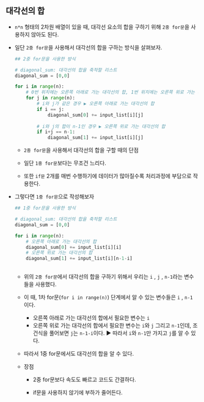 ## 대각선의 합

* `n*n` 형태의 2차원 배열이 있을 때, 대각선 요소의 합을 구하기 위해 `2중 for문`을 사용하지 않아도 된다.   

  

* 일단 `2중 for문`을 사용해서 대각선의 합을 구하는 방식을 살펴보자.

  ```python
  ## 2중 for문을 사용한 방식
  
  # diagonal_sum: 대각선의 합을 축적할 리스트
  diagonal_sum = [0,0]
  
  for i in range(n):
      # 0번 위치에는 오른쪽 아래로 가는 대각선의 합, 1번 위치에는 오른쪽 위로 가는 대각선의 합    
      for j in range(n):
          # i와 j가 같은 경우 ▶ 오른쪽 아래로 가는 대각선의 합
          if i == j:
              diagonal_sum[0] += input_list[i][j]
              
          # i와 j의 합이 n-1인 경우 ▶ 오른쪽 위로 가는 대각선의 합
          if i+j == n-1:
              diagonal_sum[1] += input_list[i][j]
  ```

  * `2중 for문`을 사용해서 대각선의 합을 구할 때의 단점

  * 일단 `1중 for문`보다는 무조건 느리다.

  * 또한 `if문` 2개를 매번 수행하기에 데이터가 많아질수록 처리과정에 부담으로 작용한다.    

    

* 그렇다면 `1중 for문`으로 작성해보자

  ```python
  ## 1중 for문을 사용한 방식
  
  # diagonal_sum: 대각선의 합을 축적할 리스트
  diagonal_sum = [0,0]
  
  for i in range(n):
      # 오른쪽 아래로 가는 대각선의 합
      diagonal_sum[0] += input_list[i][i]
      # 오른쪽 위로 가는 대각선의 합
      diagonal_sum[1] += input_list[i][n-1-i]
      
  ```

  * 위의 `2중 for문`에서 대각선의 합을 구하기 위해서 우리는 `i` , `j` , `n-1`라는 변수들을 사용했다. 

  * 이 때, 1차 for문(`for i in range(n)`) 단계에서 알 수 있는 변수들은 `i` , `n-1` 이다.

    * 오른쪽 아래로 가는 대각선의 합에서 필요한 변수는 `i`
    * 오른쪽 위로 가는 대각선의 합에서 필요한 변수는 `i`와 `j` 그리고 `n-1`인데, 
      조건식을 풀어보면 `j`는 `n-1-i`이다. 
      ▶ 따라서 `i`와 `n-1`만 가지고 `j`를 알 수 있다. 

  * 따라서 1중 for문에서도 대각선의 합을 알 수 있다.

  * 장점

    * 2중 for문보다 속도도 빠르고 코드도 간결하다.

    * if문을 사용하지 않기에 부하가 줄어든다.

      